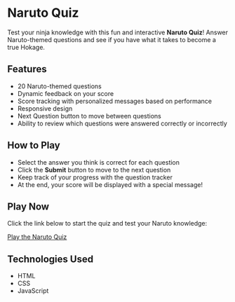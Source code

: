 # Naruto Quiz

Test your ninja knowledge with this fun and interactive **Naruto Quiz**! Answer Naruto-themed questions and see if you have what it takes to become a true Hokage.

## Features

- 20 Naruto-themed questions
- Dynamic feedback on your score
- Score tracking with personalized messages based on performance
- Responsive design
- Next Question button to move between questions
- Ability to review which questions were answered correctly or incorrectly

## How to Play

- Select the answer you think is correct for each question
- Click the **Submit** button to move to the next question
- Keep track of your progress with the question tracker
- At the end, your score will be displayed with a special message!

## Play Now

Click the link below to start the quiz and test your Naruto knowledge:

[Play the Naruto Quiz](https://shakawillock.github.io/anime-quiz/)

## Technologies Used

- HTML
- CSS
- JavaScript
